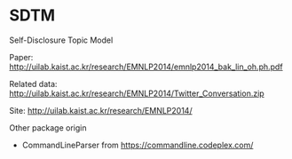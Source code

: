 SDTM
=====

Self-Disclosure Topic Model

Paper: http://uilab.kaist.ac.kr/research/EMNLP2014/emnlp2014_bak_lin_oh.ph.pdf

Related data: http://uilab.kaist.ac.kr/research/EMNLP2014/Twitter_Conversation.zip

Site: http://uilab.kaist.ac.kr/research/EMNLP2014/

Other package origin
- CommandLineParser from https://commandline.codeplex.com/
